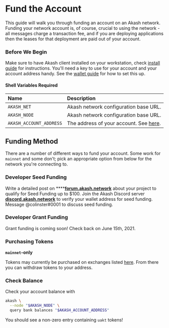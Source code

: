 # Fund the Account

This guide will walk you through funding an account on an Akash network. Funding your network account is, of course, crucial to using the network - all messages charge a transaction fee, and if you are deploying applications then the leases for that deployment are paid out of your account.

### Before We Begin

Make sure to have Akash client installed on your workstation, check [install guide](install.md) for instructions. You'll need a key to use for your account and your account address handy. See the [wallet guide](wallet.md) for how to set this up.

#### Shell Variables Required

| Name | Description |
| :--- | :--- |
| `AKASH_NET` | Akash network configuration base URL.  |
| `AKASH_NODE` | Akash network configuration base URL.  |
| `AKASH_ACCOUNT_ADDRESS` | The address of your account.  See [here](wallet.md#account-address). |

## Funding Method

There are a number of different ways to fund your account. Some work for `mainnet` and some don't; pick an appropriate option from below for the network you're connecting to.

### Developer Seed Funding

Write a detailed post on ****[**forum.akash.network**](http://forum.akash.network) about your project to qualify for Seed Funding up to $100. Join the Akash Discord server [**discord.akash.network**](http://discord.akash.network) to verify your wallet address for seed funding. Message @colinster\#0001 to discuss seed funding. 

### Developer Grant Funding

Grant funding is coming soon! Check back on June 15th, 2021.

### Purchasing Tokens

**`mainnet`-only**

Tokens may currently be purchased on exchanges listed [here](https://akash.network/token). From there you can withdraw tokens to your address.

### Check Balance

Check your account balance with

```bash
akash \
  --node "$AKASH_NODE" \
  query bank balances "$AKASH_ACCOUNT_ADDRESS"
```

You should see a non-zero entry containing `uakt` tokens!

